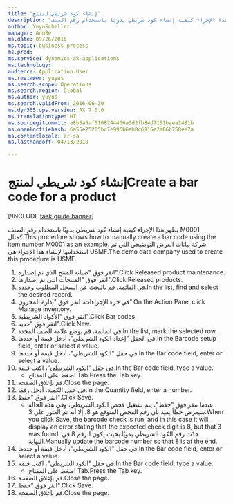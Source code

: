 ```yaml
--- 
title: "إنشاء كود شريطي لمنتج"
description: "يظهر هذا الإجراء كيفية إنشاء كود شريطي يدويًا باستخدام رقم الصنف M0001 كمثال."
author: YuyuScheller
manager: AnnBe
ms.date: 09/26/2016
ms.topic: business-process
ms.prod: 
ms.service: dynamics-ax-applications
ms.technology: 
audience: Application User
ms.reviewer: yuyus
ms.search.scope: Operations
ms.search.region: Global
ms.author: yuyus
ms.search.validFrom: 2016-06-30
ms.dyn365.ops.version: AX 7.0.0
ms.translationtype: HT
ms.sourcegitcommit: a8b5a5af5108744406a3d2fb84d7151baea2481b
ms.openlocfilehash: 6a55e25205bc7e996b6ab8c6915e2e86b758ee7a
ms.contentlocale: ar-sa
ms.lasthandoff: 04/13/2018

---
```

# <a name="create-a-bar-code-for-a-product"></a><span data-ttu-id="79a3b-103">إنشاء كود شريطي لمنتج</span><span class="sxs-lookup"><span data-stu-id="79a3b-103">Create a bar code for a product</span></span>

[!INCLUDE [task guide banner](../../includes/task-guide-banner.md)]

<span data-ttu-id="79a3b-104">يظهر هذا الإجراء كيفية إنشاء كود شريطي يدويًا باستخدام رقم الصنف M0001 كمثال.</span><span class="sxs-lookup"><span data-stu-id="79a3b-104">This procedure shows how to manually create a bar code using the item number M0001 as an example.</span></span> <span data-ttu-id="79a3b-105">شركة بيانات العرض التوضيحي التي تم استخدامها لإنشاء هذا الإجراء هي USMF.</span><span class="sxs-lookup"><span data-stu-id="79a3b-105">The demo data company used to create this procedure is USMF.</span></span>

1. <span data-ttu-id="79a3b-106">انقر فوق "صيانة المنتج الذي تم إصداره".</span><span class="sxs-lookup"><span data-stu-id="79a3b-106">Click Released product maintenance.</span></span>
2. <span data-ttu-id="79a3b-107">انقر فوق "المنتجات التي تم إصدارها".</span><span class="sxs-lookup"><span data-stu-id="79a3b-107">Click Released products.</span></span>
3. <span data-ttu-id="79a3b-108">في القائمة، قم بالبحث عن السجل المطلوب وحدده.</span><span class="sxs-lookup"><span data-stu-id="79a3b-108">In the list, find and select the desired record.</span></span>
4. <span data-ttu-id="79a3b-109">في جزء الإجراءات‬، انقر فوق "إدارة المخزون".</span><span class="sxs-lookup"><span data-stu-id="79a3b-109">On the Action Pane, click Manage inventory.</span></span>
5. <span data-ttu-id="79a3b-110">انقر فوق "الأكواد الشريطية‬".</span><span class="sxs-lookup"><span data-stu-id="79a3b-110">Click Bar codes.</span></span>
6. <span data-ttu-id="79a3b-111">انقر فوق "جديد".</span><span class="sxs-lookup"><span data-stu-id="79a3b-111">Click New.</span></span>
7. <span data-ttu-id="79a3b-112">في القائمة، قم بوضع علامة للصف المحدد.</span><span class="sxs-lookup"><span data-stu-id="79a3b-112">In the list, mark the selected row.</span></span>
8. <span data-ttu-id="79a3b-113">في الحقل "إعداد الكود الشريطي"، أدخل قيمة أو حددها.</span><span class="sxs-lookup"><span data-stu-id="79a3b-113">In the Barcode setup field, enter or select a value.</span></span>
9. <span data-ttu-id="79a3b-114">في حقل "الكود الشريطي‬"، أدخل قيمة أو حددها.</span><span class="sxs-lookup"><span data-stu-id="79a3b-114">In the Bar code field, enter or select a value.</span></span>
10. <span data-ttu-id="79a3b-115">في حقل "الكود الشريطي‬"، اكتب قيمة.</span><span class="sxs-lookup"><span data-stu-id="79a3b-115">In the Bar code field, type a value.</span></span>
    * <span data-ttu-id="79a3b-116">اضغط على المفتاح Tab.</span><span class="sxs-lookup"><span data-stu-id="79a3b-116">Press the Tab key.</span></span>  
11. <span data-ttu-id="79a3b-117">قم بإغلاق الصفحة.</span><span class="sxs-lookup"><span data-stu-id="79a3b-117">Close the page.</span></span>
12. <span data-ttu-id="79a3b-118">في حقل الكمية، أدخل رقمًا.</span><span class="sxs-lookup"><span data-stu-id="79a3b-118">In the Quantity field, enter a number.</span></span>
13. <span data-ttu-id="79a3b-119">انقر فوق "حفظ".</span><span class="sxs-lookup"><span data-stu-id="79a3b-119">Click Save.</span></span>
    * <span data-ttu-id="79a3b-120">عندما تنقر فوق "حفظ"، يتم تشغيل فحص الكود الشريطي، وفي هذه الحالة سيعرض خطأ يفيد بأن رقم الفحص المتوقع هو 8، إلا أنه تم العثور على 3.</span><span class="sxs-lookup"><span data-stu-id="79a3b-120">When you click Save, the barcode check is run, and in this case it will display an error stating that the expected check digit is 8, but that 3 was found.</span></span> <span data-ttu-id="79a3b-121">حدّث رقم الكود الشريطي يدويًا بحيث يكون الرقم 8 في النهاية.</span><span class="sxs-lookup"><span data-stu-id="79a3b-121">Manually update the barcode number so that 8 is at the end.</span></span>  
14. <span data-ttu-id="79a3b-122">في حقل "الكود الشريطي‬"، أدخل قيمة أو حددها.</span><span class="sxs-lookup"><span data-stu-id="79a3b-122">In the Bar code field, enter or select a value.</span></span>
15. <span data-ttu-id="79a3b-123">في حقل "الكود الشريطي‬"، اكتب قيمة.</span><span class="sxs-lookup"><span data-stu-id="79a3b-123">In the Bar code field, type a value.</span></span>
    * <span data-ttu-id="79a3b-124">اضغط على المفتاح Tab.</span><span class="sxs-lookup"><span data-stu-id="79a3b-124">Press the Tab key.</span></span>  
16. <span data-ttu-id="79a3b-125">قم بإغلاق الصفحة.</span><span class="sxs-lookup"><span data-stu-id="79a3b-125">Close the page.</span></span>
17. <span data-ttu-id="79a3b-126">انقر فوق "حفظ".</span><span class="sxs-lookup"><span data-stu-id="79a3b-126">Click Save.</span></span>
18. <span data-ttu-id="79a3b-127">قم بإغلاق الصفحة.</span><span class="sxs-lookup"><span data-stu-id="79a3b-127">Close the page.</span></span>



